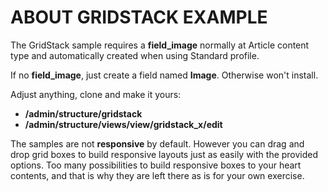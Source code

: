 
# ABOUT GRIDSTACK EXAMPLE
The GridStack sample requires a **field_image** normally at Article content type
and automatically created when using Standard profile.

If no **field_image**, just create a field named **Image**.
Otherwise won't install.

Adjust anything, clone and make it yours:

* **/admin/structure/gridstack**
* **/admin/structure/views/view/gridstack_x/edit**

The samples are not **responsive** by default. However you can drag and drop
grid boxes to build responsive layouts just as easily with the provided options.
Too many possibilities to build responsive boxes to your heart contents, and
that is why they are left there as is for your own exercise.
